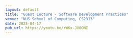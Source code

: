 ```yaml
---
layout: default
title: "Guest Lecture - Software Development Practices"
venue: "NUS School of Computing, CS2313"
date: 2025-04-17
pub_url: https://youtu.be/rWKx-JV0ONI
---
```

